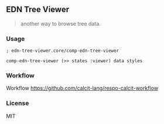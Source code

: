 
EDN Tree Viewer
----

> another way to browse tree data.

### Usage


```cirru
; edn-tree-viewer.core/comp-edn-tree-viewer

comp-edn-tree-viewer (>> states :viewer) data styles
```

### Workflow

Workflow https://github.com/calcit-lang/respo-calcit-workflow

### License

MIT
